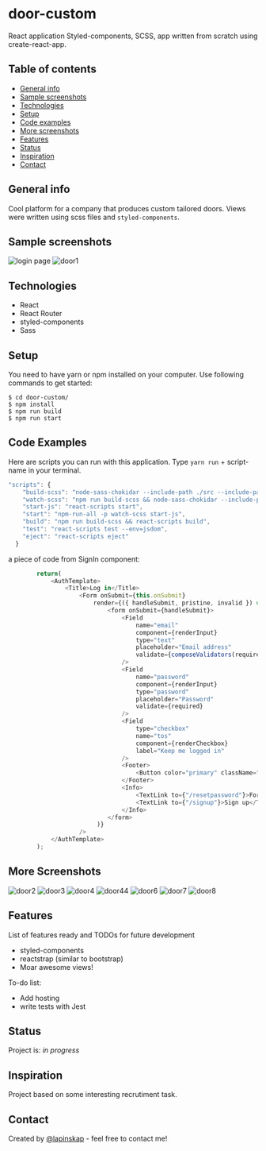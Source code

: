 # door-custom
React application Styled-components, SCSS, app written from scratch using create-react-app.

## Table of contents
* [General info](#general-info)
* [Sample screenshots](#sample-screenshots)
* [Technologies](#technologies)
* [Setup](#setup)
* [Code examples](#code-examples)
* [More screenshots](#more-screenshots)
* [Features](#features)
* [Status](#status)
* [Inspiration](#inspiration)
* [Contact](#contact)

## General info

Cool platform for a company that produces custom tailored doors. 
Views were written using scss files and `styled-components`. 


## Sample screenshots
![login page](https://github.com/lapinskap/door-customer/blob/master/img/loginpage.jpg)
![door1](https://github.com/lapinskap/door-customer/blob/master/screens/door1.jpg)


## Technologies
* React
* React Router
* styled-components
* Sass

## Setup

You need to have yarn or npm installed on your computer. Use following commands to get started:

```
$ cd door-custom/
$ npm install
$ npm run build
$ npm run start
```

## Code Examples

Here are scripts you can run with this application. Type `yarn run` + script-name in your terminal. 

```javascript
"scripts": {
    "build-scss": "node-sass-chokidar --include-path ./src --include-path ./node_modules src/ -o src/",
    "watch-scss": "npm run build-scss && node-sass-chokidar --include-path ./src --include-path ./node_modules src/ -o src/ --watch --recursive",
    "start-js": "react-scripts start",
    "start": "npm-run-all -p watch-scss start-js",
    "build": "npm run build-scss && react-scripts build",
    "test": "react-scripts test --env=jsdom",
    "eject": "react-scripts eject"
  }
```
a piece of code from SignIn component:

```javascript
        return(
            <AuthTemplate>
                <Title>Log in</Title>
                    <Form onSubmit={this.onSubmit}
                        render={({ handleSubmit, pristine, invalid }) => (
                            <form onSubmit={handleSubmit}>
                                <Field
                                    name="email"
                                    component={renderInput}
                                    type="text"
                                    placeholder="Email address"
                                    validate={composeValidators(required, email)}
                                />
                                <Field
                                    name="password"
                                    component={renderInput}
                                    type="password"
                                    placeholder="Password"
                                    validate={required}
                                />
                                <Field
                                    type="checkbox"
                                    name="tos"
                                    component={renderCheckbox}
                                    label="Keep me logged in"
                                />
                                <Footer>
                                    <Button color="primary" className="primary" onClick={this.toggle}>Login</Button>
                                </Footer>
                                <Info>
                                    <TextLink to={"/resetpassword"}>Forgot password?</TextLink>
                                    <TextLink to={"/signup"}>Sign up</TextLink>
                                </Info>
                            </form>
                         )}
                    />
            </AuthTemplate>
        );
```

## More Screenshots
![door2](https://github.com/lapinskap/door-customer/blob/master/screens/door2.jpg)
![door3](https://github.com/lapinskap/door-customer/blob/master/screens/door3.jpg)
![door4](https://github.com/lapinskap/door-customer/blob/master/screens/door4.jpg)
![door44](https://github.com/lapinskap/door-customer/blob/master/screens/door44.jpg)
![door6](https://github.com/lapinskap/door-customer/blob/master/screens/door6.jpg)
![door7](https://github.com/lapinskap/door-customer/blob/master/screens/door7.jpg)
![door8](https://github.com/lapinskap/door-customer/blob/master/screens/door8.jpg)

## Features
List of features ready and TODOs for future development
* styled-components 
* reactstrap (similar to bootstrap)
* Moar awesome views!

To-do list:
* Add hosting
* write tests with Jest

## Status
Project is: _in  progress_



## Inspiration
Project based on some interesting recrutiment task. 

## Contact
Created by [@lapinskap](https://www.linkedin.com/in/lapinskap/) - feel free to contact me!
